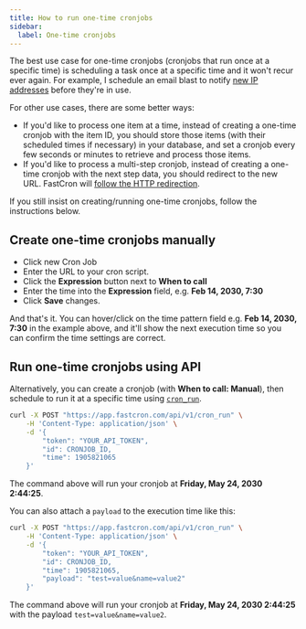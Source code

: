 ```yaml
---
title: How to run one-time cronjobs
sidebar:
  label: One-time cronjobs
---
```


The best use case for one-time cronjobs (cronjobs that run once at a specific time)
is scheduling a task once at a specific time and it won't recur ever again.
For example, I schedule an email blast to notify [new IP addresses](/ip-addresses) before they're in use. 

For other use cases, there are some better ways:
- If you'd like to process one item at a time,
instead of creating a one-time cronjob with the item ID, 
you should store those items (with their scheduled times if necessary) in your database, 
and set a cronjob every few seconds or minutes to retrieve and process those items.
- If you'd like to process a multi-step cronjob,
instead of creating a one-time cronjob with the next step data,
you should redirect to the new URL.
FastCron will [follow the HTTP redirection](/questions/will-fastcron-follow-redirections). 

If you still insist on creating/running one-time cronjobs, follow the instructions below.

## Create one-time cronjobs manually

- Click new Cron Job
- Enter the URL to your cron script.
- Click the **Expression** button next to **When to call**
- Enter the time into the **Expression** field, e.g. **Feb 14, 2030, 7:30**
- Click **Save** changes.

And that's it. 
You can hover/click on the time pattern field e.g. **Feb 14, 2030, 7:30** in the example above, and it'll show the next execution time so you can confirm the time settings are correct.

## Run one-time cronjobs using API 
Alternatively, you can create a cronjob (with **When to call: Manual**), then schedule to run it at a specific time
using [`cron_run`](/reference/cron#cron_run).

```bash "YOUR_API_TOKEN" "CRONJOB_ID"
curl -X POST "https://app.fastcron.com/api/v1/cron_run" \
    -H 'Content-Type: application/json' \
    -d '{
        "token": "YOUR_API_TOKEN",
        "id": CRONJOB_ID,
        "time": 1905821065
    }'
 ```
 The command above will run your cronjob at **Friday, May 24, 2030 2:44:25**.

 You can also attach a `payload` to the execution time like this:

```bash "YOUR_API_TOKEN" "CRONJOB_ID"
curl -X POST "https://app.fastcron.com/api/v1/cron_run" \
    -H 'Content-Type: application/json' \
    -d '{
        "token": "YOUR_API_TOKEN",
        "id": CRONJOB_ID,
        "time": 1905821065,
        "payload": "test=value&name=value2"
    }'
 ```
 The command above will run your cronjob at **Friday, May 24, 2030 2:44:25** with the payload `test=value&name=value2`.


<!-- ## Create one-time cronjobs using `cron_add`
Create a one-time cronjob using `cron_add`
```bash "YOUR_API_TOKEN"
curl -X POST "https://app.fastcron.com/api/v1/cron_add" \
    -H 'Content-Type: application/json' \
    -d '{
        "token":"YOUR_API_TOKEN",
        "url":"https://example.com",
        "expression":"May 20, 2030, 8:00"
    }'
 ```

Create multiple one-time cronjobs using `cron_batch_add`

```bash "YOUR_API_TOKEN"
curl -X POST "https://app.fastcron.com/api/v1/cron_batch_add" \
    -H 'Content-Type: application/json' \
    -d '{
        "token":"YOUR_API_TOKEN",
        "data": [
            {"url":"https://example.com", "expression":"May 20, 2030, 8:00"},
            {"url":"https://example.com", "expression":"May 20, 2030, 19:00"}
        ]
    }'
```

Please replace `YOUR_API_TOKEN` with your real API token.

You can also use `@timestamp` for `expression`, e.g. `@1905821065` for **Friday, May 24, 2030 2:44:25**. This is easier to program, but harder to read on your cronjobs dashboard. -->